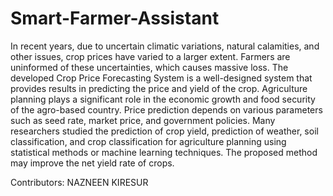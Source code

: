 # Smart-Farmer-Assistant

In recent years, due to uncertain climatic variations, natural calamities, and other issues, crop prices have varied to a larger extent. Farmers are uninformed of these uncertainties, which causes massive loss. The developed Crop Price Forecasting System is a well-designed system that provides results in predicting the price and yield of the crop.  Agriculture planning plays a significant role in the economic growth and food security of the agro-based country. Price prediction depends on various parameters such as seed rate, market price, and government policies. Many researchers studied the prediction of crop yield, prediction of weather, soil classification, and crop classification for agriculture planning using statistical methods or machine learning techniques. The proposed method may improve the net yield rate of crops.


Contributors:
NAZNEEN KIRESUR 
